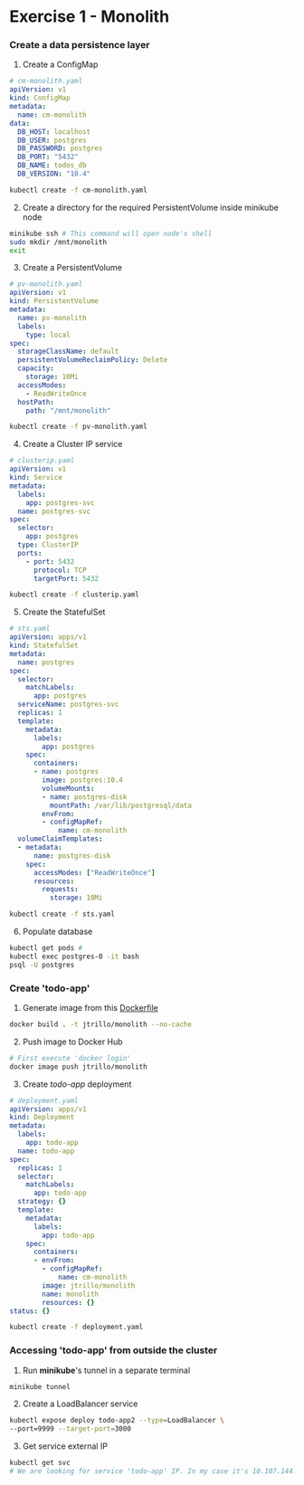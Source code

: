 # Exercise 1 - Monolith
### Create a data persistence layer
1. Create a ConfigMap
```yaml
# cm-monolith.yaml
apiVersion: v1
kind: ConfigMap
metadata:
  name: cm-monolith
data:
  DB_HOST: localhost
  DB_USER: postgres
  DB_PASSWORD: postgres
  DB_PORT: "5432"
  DB_NAME: todos_db
  DB_VERSION: "10.4"
```

```bash
kubectl create -f cm-monolith.yaml
```

2. Create a directory for the required PersistentVolume inside minikube node
```bash
minikube ssh # This command will open node's shell
sudo mkdir /mnt/monolith
exit
```

3. Create a PersistentVolume
```yaml
# pv-monolith.yaml
apiVersion: v1
kind: PersistentVolume
metadata:
  name: pv-monolith
  labels:
    type: local
spec:
  storageClassName: default
  persistentVolumeReclaimPolicy: Delete
  capacity:
    storage: 10Mi
  accessModes:
    - ReadWriteOnce
  hostPath:
    path: "/mnt/monolith"
```

```bash
kubectl create -f pv-monolith.yaml
```

4. Create a Cluster IP service
```yaml
# clusterip.yaml
apiVersion: v1
kind: Service
metadata:
  labels:
    app: postgres-svc
  name: postgres-svc
spec:
  selector:
    app: postgres
  type: ClusterIP
  ports:
    - port: 5432
      protocol: TCP
      targetPort: 5432
```

```bash
kubectl create -f clusterip.yaml
```

5. Create the StatefulSet
```yaml
# sts.yaml
apiVersion: apps/v1
kind: StatefulSet
metadata:
  name: postgres
spec:
  selector:
    matchLabels:
      app: postgres
  serviceName: postgres-svc
  replicas: 1
  template:
    metadata:
      labels:
        app: postgres
    spec:
      containers:
      - name: postgres
        image: postgres:10.4
        volumeMounts:
        - name: postgres-disk
          mountPath: /var/lib/postgresql/data
        envFrom:
        - configMapRef:
            name: cm-monolith
  volumeClaimTemplates:
  - metadata:
      name: postgres-disk
    spec:
      accessModes: ["ReadWriteOnce"]
      resources:
        requests:
          storage: 10Mi
```

```bash
kubectl create -f sts.yaml
```

6. Populate database
```bash
kubectl get pods #
kubectl exec postgres-0 -it bash
psql -U postgres
```

### Create 'todo-app'
1. Generate image from this [Dockerfile](https://github.com/Lemoncode/bootcamp-devops-lemoncode/blob/master/02-orquestacion/exercises/01-monolith/todo-app/Dockerfile)
```bash
docker build . -t jtrillo/monolith --no-cache
```
2. Push image to Docker Hub
```bash
# First execute 'docker login'
docker image push jtrillo/monolith
```
3. Create _todo-app_ deployment
```yaml
# deployment.yaml
apiVersion: apps/v1
kind: Deployment
metadata:
  labels:
    app: todo-app
  name: todo-app
spec:
  replicas: 1
  selector:
    matchLabels:
      app: todo-app
  strategy: {}
  template:
    metadata:
      labels:
        app: todo-app
    spec:
      containers:
      - envFrom:
        - configMapRef:
            name: cm-monolith
        image: jtrillo/monolith
        name: monolith
        resources: {}
status: {}
```

```bash
kubectl create -f deployment.yaml
```

### Accessing 'todo-app' from outside the cluster
1. Run **minikube**'s tunnel in a separate terminal
```bash
minikube tunnel
```
2. Create a LoadBalancer service
```bash
kubectl expose deploy todo-app2 --type=LoadBalancer \
--port=9999 --target-port=3000
```

3. Get service external IP
```bash
kubectl get svc
# We are looking for service 'todo-app' IP. In my case it's 10.107.144.143
```